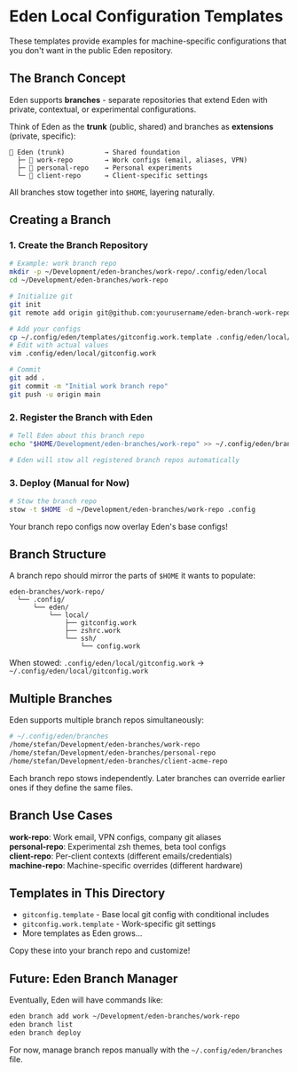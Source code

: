 # Eden Local Configuration Templates

These templates provide examples for machine-specific configurations that you don't want in the public Eden repository.

## The Branch Concept

Eden supports **branches** - separate repositories that extend Eden with private, contextual, or experimental configurations.

Think of Eden as the **trunk** (public, shared) and branches as **extensions** (private, specific):

```
🌳 Eden (trunk)          → Shared foundation
  ├─ 🌿 work-repo        → Work configs (email, aliases, VPN)
  ├─ 🌿 personal-repo    → Personal experiments
  └─ 🌿 client-repo      → Client-specific settings
```

All branches stow together into `$HOME`, layering naturally.

## Creating a Branch

### 1. Create the Branch Repository

```bash
# Example: work branch repo
mkdir -p ~/Development/eden-branches/work-repo/.config/eden/local
cd ~/Development/eden-branches/work-repo

# Initialize git
git init
git remote add origin git@github.com:yourusername/eden-branch-work-repo.git

# Add your configs
cp ~/.config/eden/templates/gitconfig.work.template .config/eden/local/gitconfig.work
# Edit with actual values
vim .config/eden/local/gitconfig.work

# Commit
git add .
git commit -m "Initial work branch repo"
git push -u origin main
```

### 2. Register the Branch with Eden

```bash
# Tell Eden about this branch repo
echo "$HOME/Development/eden-branches/work-repo" >> ~/.config/eden/branches

# Eden will stow all registered branch repos automatically
```

### 3. Deploy (Manual for Now)

```bash
# Stow the branch repo
stow -t $HOME -d ~/Development/eden-branches/work-repo .config
```

Your branch repo configs now overlay Eden's base configs!

## Branch Structure

A branch repo should mirror the parts of `$HOME` it wants to populate:

```
eden-branches/work-repo/
  └── .config/
      └── eden/
          └── local/
              ├── gitconfig.work
              ├── zshrc.work
              └── ssh/
                  └── config.work
```

When stowed: `.config/eden/local/gitconfig.work` → `~/.config/eden/local/gitconfig.work`

## Multiple Branches

Eden supports multiple branch repos simultaneously:

```bash
# ~/.config/eden/branches
/home/stefan/Development/eden-branches/work-repo
/home/stefan/Development/eden-branches/personal-repo
/home/stefan/Development/eden-branches/client-acme-repo
```

Each branch repo stows independently. Later branches can override earlier ones if they define the same files.

## Branch Use Cases

**work-repo**: Work email, VPN configs, company git aliases  
**personal-repo**: Experimental zsh themes, beta tool configs  
**client-repo**: Per-client contexts (different emails/credentials)  
**machine-repo**: Machine-specific overrides (different hardware)

## Templates in This Directory

- `gitconfig.template` - Base local git config with conditional includes
- `gitconfig.work.template` - Work-specific git settings
- More templates as Eden grows...

Copy these into your branch repo and customize!

## Future: Eden Branch Manager

Eventually, Eden will have commands like:
```bash
eden branch add work ~/Development/eden-branches/work-repo
eden branch list
eden branch deploy
```

For now, manage branch repos manually with the `~/.config/eden/branches` file.
